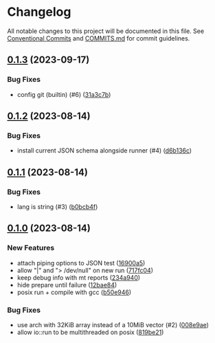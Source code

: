 # Changelog

All notable changes to this project will be documented in this file. See [Conventional Commits](https://www.conventionalcommits.org/en/v1.0.0/) and [COMMITS.md](COMMITS.md) for commit guidelines.

## [0.1.3](https://github.com/mzdun/runner/compare/v0.1.2...v0.1.3) (2023-09-17)

### Bug Fixes

- config git (builtin) (#6) ([31a3c7b](https://github.com/mzdun/runner/commit/31a3c7b1db1d935ece312af40dd6634c71178d11))

## [0.1.2](https://github.com/mzdun/runner/compare/v0.1.1...v0.1.2) (2023-08-14)

### Bug Fixes

- install current JSON schema alongside runner (#4) ([d6b136c](https://github.com/mzdun/runner/commit/d6b136c119ed766577b85f43eda793f1710554ac))

## [0.1.1](https://github.com/mzdun/runner/compare/v0.1.0...v0.1.1) (2023-08-14)

### Bug Fixes

- lang is string (#3) ([b0bcb4f](https://github.com/mzdun/runner/commit/b0bcb4ff5d710bfe444f15c0415438860762d608))

## [0.1.0](https://github.com/mzdun/runner/compare/v0.0.0...v0.1.0) (2023-08-14)

### New Features

- attach piping options to JSON test ([16900a5](https://github.com/mzdun/runner/commit/16900a50ca0ad20123ee2d567ac9cd58ed4ac266))
- allow "|" and "> /dev/null" on new run ([717fc04](https://github.com/mzdun/runner/commit/717fc04da1c2e1b5e86e07a71fe99abc1f09800f))
- keep debug info with mt reports ([234a940](https://github.com/mzdun/runner/commit/234a940160c5875acbfedb91b865172d13d48f1d))
- hide prepare until failure ([12bae84](https://github.com/mzdun/runner/commit/12bae842df421e142c00ee1dff248c8f62a4fd9e))
- posix run + compile with gcc ([b50e946](https://github.com/mzdun/runner/commit/b50e9463af3bebeddaff9607349f4e24249c76a5))

### Bug Fixes

- use arch with 32KiB array instead of a 10MiB vector (#2) ([008e9ae](https://github.com/mzdun/runner/commit/008e9ae3b62feeaa82399450cd4dd4a115f81093))
- allow io::run to be multithreaded on posix ([819be21](https://github.com/mzdun/runner/commit/819be21f4f7eb68e1b30ee25eeac22c232cded46))
